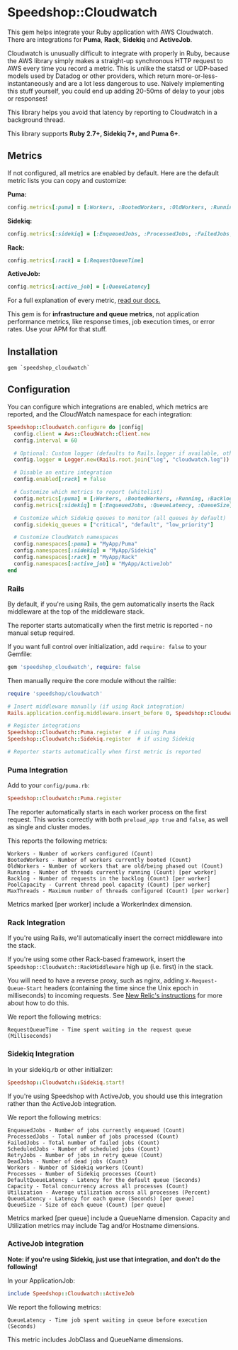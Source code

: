 # Speedshop::Cloudwatch

This gem helps integrate your Ruby application with AWS Cloudwatch. There are integrations for **Puma**, **Rack**, **Sidekiq** and **ActiveJob**.

Cloudwatch is unusually difficult to integrate with properly in Ruby, because the AWS library simply makes a straight-up synchronous HTTP request to AWS every time you record a metric. This is unlike the statsd or UDP-based models used by Datadog or other providers, which return more-or-less-instantaneously and are a lot less dangerous to use. Naively implementing this stuff yourself, you could end up adding 20-50ms of delay to your jobs or responses!

This library helps you avoid that latency by reporting to Cloudwatch in a background thread.

This library supports **Ruby 2.7+, Sidekiq 7+, and Puma 6+**.

## Metrics

If not configured, all metrics are enabled by default. Here are the default metric lists you can copy and customize:

**Puma:**
```ruby
config.metrics[:puma] = [:Workers, :BootedWorkers, :OldWorkers, :Running, :Backlog, :PoolCapacity, :MaxThreads]
```

**Sidekiq:**
```ruby
config.metrics[:sidekiq] = [:EnqueuedJobs, :ProcessedJobs, :FailedJobs, :ScheduledJobs, :RetryJobs, :DeadJobs, :Workers, :Processes, :DefaultQueueLatency, :Capacity, :Utilization, :QueueLatency, :QueueSize]
```

**Rack:**
```ruby
config.metrics[:rack] = [:RequestQueueTime]
```

**ActiveJob:**
```ruby
config.metrics[:active_job] = [:QueueLatency]
```

For a full explanation of every metric, [read our docs.](./docs/metrics.md)

This gem is for **infrastructure and queue metrics**, not application performance metrics, like response times, job execution times, or error rates. Use your APM for that stuff.

## Installation

```
gem `speedshop_cloudwatch`
```

## Configuration

You can configure which integrations are enabled, which metrics are reported, and the CloudWatch namespace for each integration:

```ruby
Speedshop::Cloudwatch.configure do |config|
  config.client = Aws::CloudWatch::Client.new
  config.interval = 60

  # Optional: Custom logger (defaults to Rails.logger if available, otherwise STDOUT)
  config.logger = Logger.new(Rails.root.join("log", "cloudwatch.log"))

  # Disable an entire integration
  config.enabled[:rack] = false

  # Customize which metrics to report (whitelist)
  config.metrics[:puma] = [:Workers, :BootedWorkers, :Running, :Backlog]
  config.metrics[:sidekiq] = [:EnqueuedJobs, :QueueLatency, :QueueSize]

  # Customize which Sidekiq queues to monitor (all queues by default)
  config.sidekiq_queues = ["critical", "default", "low_priority"]

  # Customize CloudWatch namespaces
  config.namespaces[:puma] = "MyApp/Puma"
  config.namespaces[:sidekiq] = "MyApp/Sidekiq"
  config.namespaces[:rack] = "MyApp/Rack"
  config.namespaces[:active_job] = "MyApp/ActiveJob"
end
```

### Rails

By default, if you're using Rails, the gem automatically inserts the Rack middleware at the top of the middleware stack.

The reporter starts automatically when the first metric is reported - no manual setup required.

If you want full control over initialization, add `require: false` to your Gemfile:

```ruby
gem 'speedshop_cloudwatch', require: false
```

Then manually require the core module without the railtie:

```ruby
require 'speedshop/cloudwatch'

# Insert middleware manually (if using Rack integration)
Rails.application.config.middleware.insert_before 0, Speedshop::Cloudwatch::RackMiddleware

# Register integrations
Speedshop::Cloudwatch::Puma.register  # if using Puma
Speedshop::Cloudwatch::Sidekiq.register  # if using Sidekiq

# Reporter starts automatically when first metric is reported
```

### Puma Integration

Add to your `config/puma.rb`:

```ruby
Speedshop::Cloudwatch::Puma.register
```

The reporter automatically starts in each worker process on the first request. This works correctly with both `preload_app true` and `false`, as well as single and cluster modes.

This reports the following metrics:

```
Workers - Number of workers configured (Count)
BootedWorkers - Number of workers currently booted (Count)
OldWorkers - Number of workers that are old/being phased out (Count)
Running - Number of threads currently running (Count) [per worker]
Backlog - Number of requests in the backlog (Count) [per worker]
PoolCapacity - Current thread pool capacity (Count) [per worker]
MaxThreads - Maximum number of threads configured (Count) [per worker]
```

Metrics marked [per worker] include a WorkerIndex dimension.

### Rack Integration

If you're using Rails, we'll automatically insert the correct middleware into the stack.

If you're using some other Rack-based framework, insert the `Speedshop::Cloudwatch::RackMiddleware` high up (i.e. first) in the stack.

You will need to have a reverse proxy, such as nginx, adding `X-Request-Queue-Start` headers (containing the time since the Unix epoch in milliseconds) to incoming requests. See [New Relic's instructions](https://docs.newrelic.com/docs/apm/applications-menu/features/configure-request-queue-reporting/) for more about how to do this.

We report the following metrics:

```
RequestQueueTime - Time spent waiting in the request queue (Milliseconds)
```

### Sidekiq Integration

In your sidekiq.rb or other initializer:

```ruby
Speedshop::Cloudwatch::Sidekiq.start!
```

If you're using Speedshop with ActiveJob, you should use this integration rather than the ActiveJob integration.

We report the following metrics:

```
EnqueuedJobs - Number of jobs currently enqueued (Count)
ProcessedJobs - Total number of jobs processed (Count)
FailedJobs - Total number of failed jobs (Count)
ScheduledJobs - Number of scheduled jobs (Count)
RetryJobs - Number of jobs in retry queue (Count)
DeadJobs - Number of dead jobs (Count)
Workers - Number of Sidekiq workers (Count)
Processes - Number of Sidekiq processes (Count)
DefaultQueueLatency - Latency for the default queue (Seconds)
Capacity - Total concurrency across all processes (Count)
Utilization - Average utilization across all processes (Percent)
QueueLatency - Latency for each queue (Seconds) [per queue]
QueueSize - Size of each queue (Count) [per queue]
```

Metrics marked [per queue] include a QueueName dimension.
Capacity and Utilization metrics may include Tag and/or Hostname dimensions.

### ActiveJob integration

**Note: if you're using Sidekiq, just use that integration, and don't do the following!**

In your ApplicationJob:

```ruby
include Speedshop::Cloudwatch::ActiveJob
```

We report the following metrics:

```
QueueLatency - Time job spent waiting in queue before execution (Seconds)
```

This metric includes JobClass and QueueName dimensions.
